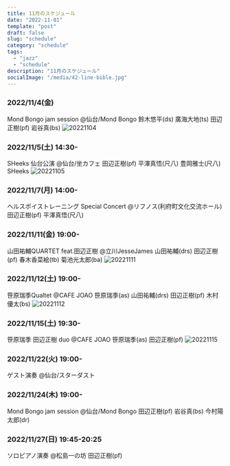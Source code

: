 ```yaml
---
title: 11月のスケジュール
date: "2022-11-01"
template: "post"
draft: false
slug: "schedule"
category: "schedule"
tags:
  - "jazz"
  - "schedule"
description: "11月のスケジュール"
socialImage: "/media/42-line-bible.jpg"
---
```



### 2022/11/4(金)
Mond Bongo jam session
@仙台/Mond Bongo
鈴木悠平(ds) 廣海大地(ts) 田辺正樹(pf) 岩谷真(bs)
![20221104](../img/20221104.JPG)

### 2022/11/5(土) 14:30-
SHeeks 仙台公演
@仙台/坐カフェ
田辺正樹(pf) 平澤真悟(尺八) 豊岡雅士(尺八) SHeeks
![20221105](../img/20221105.JPG)

### 2022/11/7(月) 14:00-
ヘルスボイストレーニング Special Concert
@リフノス(利府町文化交流ホール)
田辺正樹(pf) 平澤真悟(尺八)

### 2022/11/11(金) 19:00-
山田祐輔QUARTET feat.田辺正樹
@立川JesseJames
山田祐輔(drs) 田辺正樹(pf) 春木香菜絵(tb) 菊池光太郎(ba)
![20221111](../img/20221111.JPG)

### 2022/11/12(土) 19:00-
笹原瑞季Qualtet
@CAFE JOAO
笹原瑞季(as) 山田祐輔(drs) 田辺正樹(pf) 木村優太(bs)
![20221112](../img/20221112.JPG)

### 2022/11/15(土) 19:30-
笹原瑞季 田辺正樹 duo
@CAFE JOAO
笹原瑞季(as) 田辺正樹(pf)
![20221115](../img/20221115.JPG)

### 2022/11/22(火) 19:00-
ゲスト演奏
@仙台/スターダスト

### 2022/11/24(木) 19:00-
Mond Bongo jam session
@仙台/Mond Bongo
田辺正樹(pf) 岩谷真(bs) 今村陽太郎(dr)

### 2022/11/27(日) 19:45-20:25
ソロピアノ演奏
@松島一の坊
田辺正樹(pf)